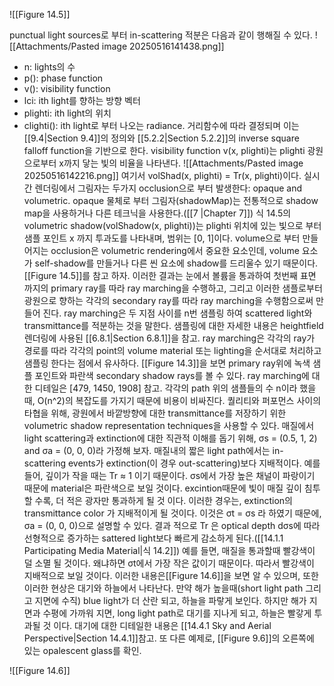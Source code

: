 ![[Figure 14.5]]

punctual light sources로 부터 in-scattering 적분은 다음과 같이 행해질 수 있다.
![[Attachments/Pasted image 20250516141438.png]]
- n: lights의 수
- p(): phase function
- v(): visibility function
- lci: ith light를 향하는 방향 벡터
- plighti: ith light의 위치
- clighti(): ith light로 부터 나오는 radiance. 거리함수에 따라 결정되며 이는 [[9.4|Section 9.4]]의 정의와 [[5.2.2|Section 5.2.2]]의 inverse square falloff function을 기반으로 한다.
visibility function v(x, plighti)는 plighti 광원으로부터 x까지 닿는 빛의 비율을 나타낸다.
![[Attachments/Pasted image 20250516142216.png]]
여기서 volShad(x, plighti) = Tr(x, plighti)이다. 실시간 렌더링에서 그림자는 두가지 occlusion으로 부터 발생한다: opaque and volumetric. opaque 물체로 부터 그림자(shadowMap)는 전통적으로 shadow map을 사용하거나 다른 테크닉을 사용한다.([[7 |Chapter 7]])
식 14.5의 volumetric shadow(volShadow(x, plighti))는 plighti 위치에 있는 빛으로 부터 샘플 포인트 x 까지 투과도를 나타내며, 범위는 \[0, 1]이다. volume으로 부터 만들어지는 occlusion은 volumetric rendering에서 중요한 요소인데, volume 요소가 self-shadow를 만들거나 다른 씬 요소에 shadow를 드리울수 있기 때문이다. [[Figure 14.5]]를 참고 하자. 이러한 결과는 눈에서 볼륨을 통과하여 첫번째 표면 까지의 primary ray를 따라 ray marching을 수행하고, 그리고 이러한 샘플로부터 광원으로 향하는 각각의 secondary ray를 따라 ray marching을 수행함으로써 만들어 진다.
ray marching은 두 지점 사이를 n번 샘플링 하여 scattered light와 transmittance를 적분하는 것을 말한다. 샘플링에 대한 자세한 내용은 heightfield 렌더링에 사용된 [[6.8.1|Section 6.8.1]]을 참고. ray marching은 각각의 ray가 경로를 따라 각각의 point의 volume material 또는 lighting을 순서대로 처리하고 샘플링 한다는 점에서 유사하다. [[Figure 14.3]]을 보면 primary ray위에 녹색 샘플 포인트와 파란색 secondary shadow rays를 볼 수 있다. ray marching에 대한 디테일은 \[479, 1450, 1908] 참고.
각각의 path 위의 샘플들의 수 n이라 했을때, O(n^2)의 복잡도를 가지기 때문에 비용이 비싸진다. 퀄리티와 퍼포먼스 사이의 타협을 위해, 광원에서 바깥방향에 대한 transmittance를 저장하기 위한 volumetric shadow representation techniques을 사용할 수 있다.
매질에서 light scattering과 extinction에 대한 직관적 이해를 돕기 위해, σs = (0.5, 1, 2) and σa = (0, 0, 0)라 가정해 보자. 매질내의 짧은 light path에서는 in-scattering events가 extinction(이 경우 out-scattering)보다 지배적이다. 예를 들어, 깊이가 작을 때는 Tr ≈ 1 이기 때문이다. σs에서 가장 높은 채널이 파랑이기 때문에 material은 파란색으로 보일 것이다. excintion때문에 빛이 매질 깊이 침투할 수록, 더 적은 광자만 통과하게 될 것 이다. 이러한 경우는, extinction의 transmittance color 가 지배적이게 될 것이다. 이것은 σt = σs 라 하였기 때문에, σa = (0, 0, 0)으로 설명할 수 있다. 결과 적으로 Tr 은 optical depth dσs에 따라 선형적으로 증가하는 sattered light보다 빠르게 감소하게 된다.([[14.1.1 Participating Media Material|식 14.2]]) 예를 들면, 매질을 통과할때 빨강색이 덜 소멸 될 것이다. 왜냐하면 σt에서 가장 작은 값이기 때문이다. 따라서 빨강색이 지배적으로 보일 것이다. 이러한 내용은[[Figure 14.6]]을 보면 알 수 있으며, 또한 이러한 현상은 대기와 하늘에서 나타난다. 만약 해가 높을때(short light path 그리고 지면에 수직) blue light가 더 산란 되고, 하늘을 파랗게 보인다. 하지만 해가 지면과 수평에 가까워 지면, long light path로 대기를 지나게 되고, 하늘은 빨갛게 투과될 것 이다. 대기에 대한 디테일한 내용은 [[14.4.1 Sky and Aerial Perspective|Section 14.4.1]]참고. 또 다른 예제로, [[Figure 9.6]]의 오른쪽에 있는 opalescent glass를 확인.


![[Figure 14.6]]